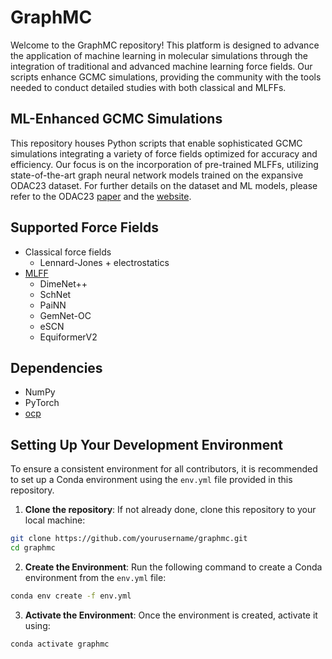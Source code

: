 # GraphMC

Welcome to the GraphMC repository! This platform is designed to advance the application of machine learning in molecular simulations through the integration of traditional and advanced machine learning force fields. Our scripts enhance GCMC simulations, providing the community with the tools needed to conduct detailed studies with both classical and MLFFs.

## ML-Enhanced GCMC Simulations
This repository houses Python scripts that enable sophisticated GCMC simulations integrating a variety of force fields optimized for accuracy and efficiency. Our focus is on the incorporation of pre-trained MLFFs, utilizing state-of-the-art graph neural network models trained on the expansive ODAC23 dataset. For further details on the dataset and ML models, please refer to the ODAC23 [paper](https://pubs.acs.org/doi/10.1021/acscentsci.3c01629) and the [website](https://open-dac.github.io/).

## Supported Force Fields
- Classical force fields
  - Lennard-Jones + electrostatics
- [MLFF](https://fair-chem.github.io/core/model_checkpoints.html#s2ef-models)
  - DimeNet++
  - SchNet
  - PaiNN
  - GemNet-OC
  - eSCN
  - EquiformerV2

## Dependencies
- NumPy
- PyTorch
- [ocp](https://github.com/Open-Catalyst-Project)

## Setting Up Your Development Environment

To ensure a consistent environment for all contributors, it is recommended to set up a Conda environment using the `env.yml` file provided in this repository.

1. **Clone the repository**: If not already done, clone this repository to your local machine:

```bash
git clone https://github.com/yourusername/graphmc.git
cd graphmc
```

2. **Create the Environment**: Run the following command to create a Conda environment from the `env.yml` file:

```bash
conda env create -f env.yml
```

3. **Activate the Environment**: Once the environment is created, activate it using:

```bash
conda activate graphmc
```
